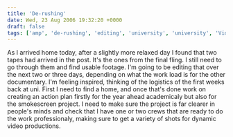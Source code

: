 ```yaml
---
title: 'De-rushing'
date: Wed, 23 Aug 2006 19:32:20 +0000
draft: false
tags: ['amp', 'de-rushing', 'editing', 'university', 'university', 'Video']
---
```


As I arrived home today, after a slightly more relaxed day I found that two tapes had arrived in the post. It's the ones from the final fling. I still need to go through them and find usable footage. I'm going to be editing that over the next two or three days, depending on what the work load is for the other documentary. I'm feeling inspired, thinking of the logistics of the first weeks back at uni. First I need to find a home, and once that's done work on creating an action plan firstly for the year ahead academicaly but also for the smokescreen project. I need to make sure the project is far clearer in people's minds and check that I have one or two crews that are ready to do the work professionaly, making sure to get a variety of shots for dynamic video productions.